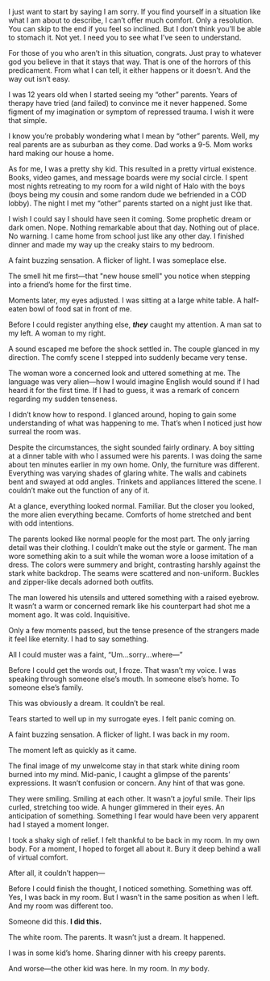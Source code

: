 I just want to start by saying I am sorry. If you find yourself in a situation like what I am about to describe, I can’t offer much comfort. Only a resolution. You can skip to the end if you feel so inclined. But I don’t think you’ll be able to stomach it. Not yet. I need you to see what I’ve seen to understand.

For those of you who aren’t in this situation, congrats. Just pray to whatever god you believe in that it stays that way. That is one of the horrors of this predicament. From what I can tell, it either happens or it doesn’t. And the way out isn’t easy.

I was 12 years old when I started seeing my “other” parents. Years of therapy have tried (and failed) to convince me it never happened. Some figment of my imagination or symptom of repressed trauma. I wish it were that simple.

I know you’re probably wondering what I mean by “other” parents. Well, my real parents are as suburban as they come. Dad works a 9-5. Mom works hard making our house a home.

As for me, I was a pretty shy kid. This resulted in a pretty virtual existence. Books, video games, and message boards were my social circle. I spent most nights retreating to my room for a wild night of Halo with the boys (boys being my cousin and some random dude we befriended in a COD lobby). The night I met my “other” parents started on a night just like that.

I wish I could say I should have seen it coming. Some prophetic dream or dark omen. Nope. Nothing remarkable about that day. Nothing out of place. No warning. I came home from school just like any other day. I finished dinner and made my way up the creaky stairs to my bedroom.

A faint buzzing sensation. A flicker of light. I was someplace else.

The smell hit me first—that "new house smell" you notice when stepping into a friend’s home for the first time.

Moments later, my eyes adjusted. I was sitting at a large white table. A half-eaten bowl of food sat in front of me.

Before I could register anything else, ***they*** caught my attention. A man sat to my left. A woman to my right.

A sound escaped me before the shock settled in. The couple glanced in my direction. The comfy scene I stepped into suddenly became very tense.

The woman wore a concerned look and uttered something at me. The language was very alien—how I would imagine English would sound if I had heard it for the first time. If I had to guess, it was a remark of concern regarding my sudden tenseness.

I didn’t know how to respond. I glanced around, hoping to gain some understanding of what was happening to me. That’s when I noticed just how surreal the room was.

Despite the circumstances, the sight sounded fairly ordinary. A boy sitting at a dinner table with who I assumed were his parents. I was doing the same about ten minutes earlier in my own home. Only, the furniture was different. Everything was varying shades of glaring white. The walls and cabinets bent and swayed at odd angles. Trinkets and appliances littered the scene. I couldn’t make out the function of any of it.

At a glance, everything looked normal. Familiar. But the closer you looked, the more alien everything became. Comforts of home stretched and bent with odd intentions.

The parents looked like normal people for the most part. The only jarring detail was their clothing. I couldn’t make out the style or garment. The man wore something akin to a suit while the woman wore a loose imitation of a dress. The colors were summery and bright, contrasting harshly against the stark white backdrop. The seams were scattered and non-uniform. Buckles and zipper-like decals adorned both outfits.

The man lowered his utensils and uttered something with a raised eyebrow. It wasn’t a warm or concerned remark like his counterpart had shot me a moment ago. It was cold. Inquisitive.

Only a few moments passed, but the tense presence of the strangers made it feel like eternity. I had to say something.

All I could muster was a faint, “Um…sorry…where—”

Before I could get the words out, I froze. That wasn’t my voice. I was speaking through someone else’s mouth. In someone else’s home. To someone else’s family.

This was obviously a dream. It couldn’t be real.

Tears started to well up in my surrogate eyes. I felt panic coming on.

A faint buzzing sensation. A flicker of light. I was back in my room.

The moment left as quickly as it came.

The final image of my unwelcome stay in that stark white dining room burned into my mind. Mid-panic, I caught a glimpse of the parents’ expressions. It wasn’t confusion or concern. Any hint of that was gone.

They were smiling. Smiling at each other. It wasn’t a joyful smile. Their lips curled, stretching too wide. A hunger glimmered in their eyes. An anticipation of something. Something I fear would have been very apparent had I stayed a moment longer.

I took a shaky sigh of relief. I felt thankful to be back in my room. In my own body. For a moment, I hoped to forget all about it. Bury it deep behind a wall of virtual comfort.

After all, it couldn’t happen—

Before I could finish the thought, I noticed something. Something was off. Yes, I was back in my room. But I wasn’t in the same position as when I left. And my room was different too.

Someone did this. **I did this.**

The white room. The parents. It wasn’t just a dream. It happened.

I was in some kid’s home. Sharing dinner with his creepy parents.

And worse—the other kid was here. In my room. In *my* body.